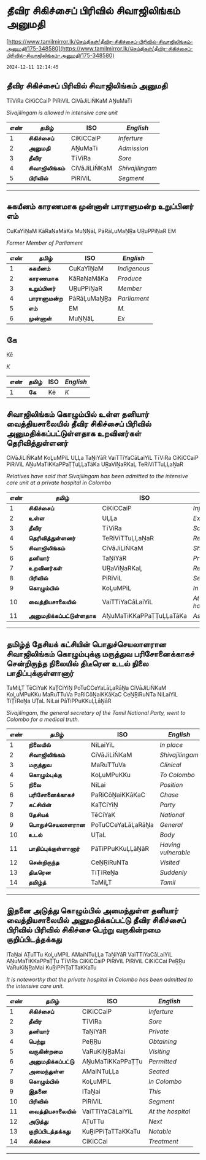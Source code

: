 # தீவிர சிகிச்சைப் பிரிவில் சிவாஜிலிங்கம் அனுமதி

[https://www.tamilmirror.lk/செய்திகள்/தீவிர-சிகிச்சைப்-பிரிவில்-சிவாஜிலிங்கம்-அனுமதி/175-348580](https://www.tamilmirror.lk/செய்திகள்/தீவிர-சிகிச்சைப்-பிரிவில்-சிவாஜிலிங்கம்-அனுமதி/175-348580)

`2024-12-11 12:14:45`

## தீவிர சிகிச்சைப் பிரிவில் சிவாஜிலிங்கம் அனுமதி

TīViRa CiKiCCaiP PiRiViL CiVāJiLiṄKaM AṈuMaTi

*Sivajilingam is allowed in intensive care unit*

எண்|**தமிழ்**|ISO|*English*
---|---|---|---
1|**சிகிச்சைப்**|CiKiCCaiP|*Inferture*
2|**அனுமதி**|AṈuMaTi|*Admission*
3|**தீவிர**|TīViRa|*Sore*
4|**சிவாஜிலிங்கம்**|CiVāJiLiṄKaM|*Shivajilingam*
5|**பிரிவில்**|PiRiViL|*Segment*

---

## சுகயீனம் காரணமாக முன்னாள் பாராளுமன்ற உறுப்பினர் எம்

CuKaYīṈaM KāRaṆaMāKa MuṈṈāḶ PāRāḶuMaṈṞa UṞuPPiṈaR EM

*Former Member of Parliament*

எண்|**தமிழ்**|ISO|*English*
---|---|---|---
1|**சுகயீனம்**|CuKaYīṈaM|*Indigenous*
2|**காரணமாக**|KāRaṆaMāKa|*Produce*
3|**உறுப்பினர்**|UṞuPPiṈaR|*Member*
4|**பாராளுமன்ற**|PāRāḶuMaṈṞa|*Parliament*
5|**எம்**|EM|*M.*
6|**முன்னாள்**|MuṈṈāḶ|*Ex*
##  கே

Kē

*K*

எண்|**தமிழ்**|ISO|*English*
---|---|---|---
1|**கே**|Kē|*K*
##  சிவாஜிலிங்கம் கொழும்பில் உள்ள தனியார் வைத்தியசாலையில் தீவிர சிகிச்சைப் பிரிவில் அனுமதிக்கப்பட்டுள்ளதாக உறவினர்கள் தெரிவித்துள்ளனர்

CiVāJiLiṄKaM KoḺuMPiL UḶḶa TaṈiYāR VaiTTiYaCāLaiYiL TīViRa CiKiCCaiP PiRiViL AṈuMaTiKKaPPaṬṬuḶḶaTāKa UṞaViṈaRKaḶ TeRiViTTuḶḶaṈaR

*Relatives have said that Sivajilingam has been admitted to the intensive care unit at a private hospital in Colombo*

எண்|**தமிழ்**|ISO|*English*
---|---|---|---
1|**சிகிச்சைப்**|CiKiCCaiP|*Inferture*
2|**உள்ள**|UḶḶa|*Existing*
3|**தீவிர**|TīViRa|*Sore*
4|**தெரிவித்துள்ளனர்**|TeRiViTTuḶḶaṈaR|*Reported*
5|**சிவாஜிலிங்கம்**|CiVāJiLiṄKaM|*Shivajilingam*
6|**தனியார்**|TaṈiYāR|*Private*
7|**உறவினர்கள்**|UṞaViṈaRKaḶ|*Relatives*
8|**பிரிவில்**|PiRiViL|*Segment*
9|**கொழும்பில்**|KoḺuMPiL|*In Colombo*
10|**வைத்தியசாலையில்**|VaiTTiYaCāLaiYiL|*At the hospital*
11|**அனுமதிக்கப்பட்டுள்ளதாக**|AṈuMaTiKKaPPaṬṬuḶḶaTāKa|*As permitted*

---

## தமிழ்த் தேசியக் கட்சியின் பொதுச்செயலாளரான சிவாஜிலிங்கம் கொழும்புக்கு மருத்துவ பரிசோனைக்காகச் சென்றிருந்த நிலையில் திடீரென உடல் நிலை பாதிப்புக்குள்ளானார்

TaMiḺT TēCiYaK KaṬCiYiṈ PoTuCCeYaLāḶaRāṈa CiVāJiLiṄKaM KoḺuMPuKKu MaRuTTuVa PaRiCōṈaiKKāKaC CeṈṞiRuNTa NiLaiYiL TiṬīReṈa UṬaL NiLai PāTiPPuKKuḶḶāṈāR

*Sivajilingam, the general secretary of the Tamil National Party, went to Colombo for a medical truth.*

எண்|**தமிழ்**|ISO|*English*
---|---|---|---
1|**நிலையில்**|NiLaiYiL|*In place*
2|**சிவாஜிலிங்கம்**|CiVāJiLiṄKaM|*Shivajilingam*
3|**மருத்துவ**|MaRuTTuVa|*Clinical*
4|**கொழும்புக்கு**|KoḺuMPuKKu|*To Colombo*
5|**நிலை**|NiLai|*Position*
6|**பரிசோனைக்காகச்**|PaRiCōṈaiKKāKaC|*Chase*
7|**கட்சியின்**|KaṬCiYiṈ|*Party*
8|**தேசியக்**|TēCiYaK|*National*
9|**பொதுச்செயலாளரான**|PoTuCCeYaLāḶaRāṈa|*General*
10|**உடல்**|UṬaL|*Body*
11|**பாதிப்புக்குள்ளானார்**|PāTiPPuKKuḶḶāṈāR|*Having vulnerable*
12|**சென்றிருந்த**|CeṈṞiRuNTa|*Visited*
13|**திடீரென**|TiṬīReṈa|*Suddenly*
14|**தமிழ்த்**|TaMiḺT|*Tamil*

---

## இதனை அடுத்து கொழும்பில் அமைந்துள்ள தனியார் வைத்தியசாலையில் அனுமதிக்கப்பட்டு தீவிர சிகிச்சைப் பிரிவில் பிரிவில் சிகிச்சை பெற்று வருகின்றமை குறிப்பிடத்தக்கது

ITaṈai AṬuTTu KoḺuMPiL AMaiNTuḶḶa TaṈiYāR VaiTTiYaCāLaiYiL AṈuMaTiKKaPPaṬṬu TīViRa CiKiCCaiP PiRiViL PiRiViL CiKiCCai PeṞṞu VaRuKiṈṞaMai KuṞiPPiṬaTTaKKaTu

*It is noteworthy that the private hospital in Colombo has been admitted to the intensive care unit.*

எண்|**தமிழ்**|ISO|*English*
---|---|---|---
1|**சிகிச்சைப்**|CiKiCCaiP|*Inferture*
2|**தீவிர**|TīViRa|*Sore*
3|**தனியார்**|TaṈiYāR|*Private*
4|**பெற்று**|PeṞṞu|*Obtaining*
5|**வருகின்றமை**|VaRuKiṈṞaMai|*Visiting*
6|**அனுமதிக்கப்பட்டு**|AṈuMaTiKKaPPaṬṬu|*Permitted*
7|**அமைந்துள்ள**|AMaiNTuḶḶa|*Seated*
8|**கொழும்பில்**|KoḺuMPiL|*In Colombo*
9|**இதனை**|ITaṈai|*This*
10|**பிரிவில்**|PiRiViL|*Segment*
11|**வைத்தியசாலையில்**|VaiTTiYaCāLaiYiL|*At the hospital*
12|**அடுத்து**|AṬuTTu|*Next*
13|**குறிப்பிடத்தக்கது**|KuṞiPPiṬaTTaKKaTu|*Notable*
14|**சிகிச்சை**|CiKiCCai|*Treatment*

---
